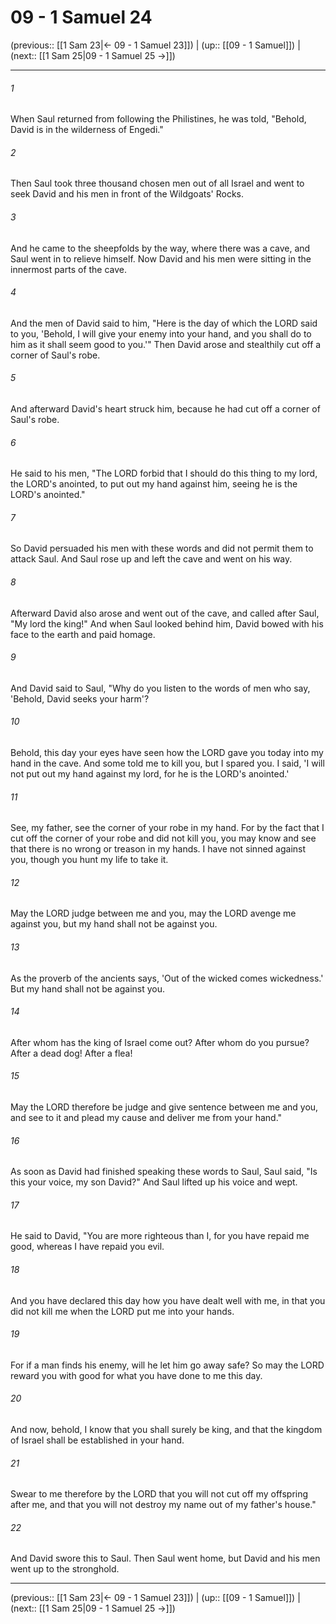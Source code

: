 # 09 - 1 Samuel 24

(previous:: [[1 Sam 23|← 09 - 1 Samuel 23]]) | (up:: [[09 - 1 Samuel]]) | (next:: [[1 Sam 25|09 - 1 Samuel 25 →]])

***


###### 1 
When Saul returned from following the Philistines, he was told, "Behold, David is in the wilderness of Engedi." 

###### 2 
Then Saul took three thousand chosen men out of all Israel and went to seek David and his men in front of the Wildgoats' Rocks. 

###### 3 
And he came to the sheepfolds by the way, where there was a cave, and Saul went in to relieve himself. Now David and his men were sitting in the innermost parts of the cave. 

###### 4 
And the men of David said to him, "Here is the day of which the LORD said to you, 'Behold, I will give your enemy into your hand, and you shall do to him as it shall seem good to you.'" Then David arose and stealthily cut off a corner of Saul's robe. 

###### 5 
And afterward David's heart struck him, because he had cut off a corner of Saul's robe. 

###### 6 
He said to his men, "The LORD forbid that I should do this thing to my lord, the LORD's anointed, to put out my hand against him, seeing he is the LORD's anointed." 

###### 7 
So David persuaded his men with these words and did not permit them to attack Saul. And Saul rose up and left the cave and went on his way. 

###### 8 
Afterward David also arose and went out of the cave, and called after Saul, "My lord the king!" And when Saul looked behind him, David bowed with his face to the earth and paid homage. 

###### 9 
And David said to Saul, "Why do you listen to the words of men who say, 'Behold, David seeks your harm'? 

###### 10 
Behold, this day your eyes have seen how the LORD gave you today into my hand in the cave. And some told me to kill you, but I spared you. I said, 'I will not put out my hand against my lord, for he is the LORD's anointed.' 

###### 11 
See, my father, see the corner of your robe in my hand. For by the fact that I cut off the corner of your robe and did not kill you, you may know and see that there is no wrong or treason in my hands. I have not sinned against you, though you hunt my life to take it. 

###### 12 
May the LORD judge between me and you, may the LORD avenge me against you, but my hand shall not be against you. 

###### 13 
As the proverb of the ancients says, 'Out of the wicked comes wickedness.' But my hand shall not be against you. 

###### 14 
After whom has the king of Israel come out? After whom do you pursue? After a dead dog! After a flea! 

###### 15 
May the LORD therefore be judge and give sentence between me and you, and see to it and plead my cause and deliver me from your hand." 

###### 16 
As soon as David had finished speaking these words to Saul, Saul said, "Is this your voice, my son David?" And Saul lifted up his voice and wept. 

###### 17 
He said to David, "You are more righteous than I, for you have repaid me good, whereas I have repaid you evil. 

###### 18 
And you have declared this day how you have dealt well with me, in that you did not kill me when the LORD put me into your hands. 

###### 19 
For if a man finds his enemy, will he let him go away safe? So may the LORD reward you with good for what you have done to me this day. 

###### 20 
And now, behold, I know that you shall surely be king, and that the kingdom of Israel shall be established in your hand. 

###### 21 
Swear to me therefore by the LORD that you will not cut off my offspring after me, and that you will not destroy my name out of my father's house." 

###### 22 
And David swore this to Saul. Then Saul went home, but David and his men went up to the stronghold.

***

(previous:: [[1 Sam 23|← 09 - 1 Samuel 23]]) | (up:: [[09 - 1 Samuel]]) | (next:: [[1 Sam 25|09 - 1 Samuel 25 →]])
